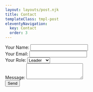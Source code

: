 ```yaml
---
layout: layouts/post.njk
title: Contact
templateClass: tmpl-post
eleventyNavigation:
  key: Contact
  order: 3
---
```

<div class="container">
  <div class="row">
    <form name="contact" method="POST" data-netlify="true">
    <div class="col">
        <label class="form-label">Your Name: <input type="text" name="name" class="form-control" required /></label>   
    </div>
    <div class="col">
        <label class="form-label" >Your Email: <input type="email" name="email" class="form-control" required/></label>
    </div>
    <div class="col">
        <label class="form-label" >Your Role: </label>
        <select name="role[]" class="form-select" required>
        <option value="leader" selected>Leader</option>
        <option value="follower">Follower</option>
        </select>
    </div>
    <div class="col">
        <label class="form-label" >Message: </label>
        <textarea name="message" class="form-control" rows="3"></textarea>
    </div>
    <div class="col">
        <button type="submit" class="btn btn-primary">Send</button>
    </div>
    </form>
  </div>
</div>
